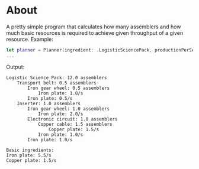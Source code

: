 # About

A pretty simple program that calculates how many assemblers and how much basic resources is required to achieve given throughput of a given resource.
Example:
```swift
let planner = Planner(ingredient: .LogisticSciencePack, productionPerSecond: 1, assembler: .mk1)
...
```
Output:
```
Logistic Science Pack: 12.0 assemblers
    Transport belt: 0.5 assemblers
        Iron gear wheel: 0.5 assemblers
            Iron plate: 1.0/s
        Iron plate: 0.5/s
    Inserter: 1.0 assemblers
        Iron gear wheel: 1.0 assemblers
            Iron plate: 2.0/s
        Electronic circuit: 1.0 assemblers
            Copper cable: 1.5 assemblers
                Copper plate: 1.5/s
            Iron plate: 1.0/s
        Iron plate: 1.0/s

Basic ingredients:
Iron plate: 5.5/s
Copper plate: 1.5/s
```
